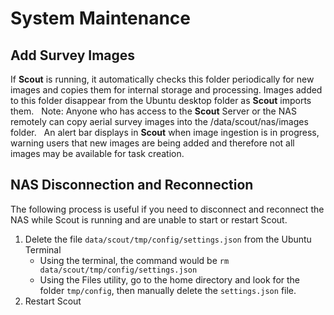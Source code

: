 # System Maintenance

## Add Survey Images

If **Scout** is running, it automatically checks this folder periodically for new images and copies them for internal storage and processing. Images added to this folder disappear from the Ubuntu desktop folder as **Scout** imports them.
 
Note: Anyone who has access to the **Scout** Server or the NAS remotely can copy aerial survey images into the /data/scout/nas/images folder.
 
An alert bar displays in **Scout** when image ingestion is in progress, warning users that new images are being added and therefore not all images may be available for task creation.

## NAS Disconnection and Reconnection

The following process is useful if you need to disconnect and reconnect the NAS while Scout is running and are unable to start or restart Scout.

1. Delete the file `data/scout/tmp/config/settings.json` from the Ubuntu Terminal
    * Using the terminal, the command would be `rm data/scout/tmp/config/settings.json`
    * Using the Files utility, go to the home directory and look for the folder `tmp/config`, then manually delete the `settings.json` file.
2. Restart Scout